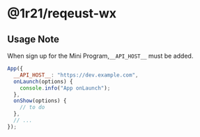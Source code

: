 # @1r21/reqeust-wx

## Usage Note

When sign up for the Mini Program,`__API_HOST__` must be added.

```js
App({
  __API_HOST__: "https://dev.example.com",
  onLaunch(options) {
    console.info("App onLaunch");
  },
  onShow(options) {
    // to do
  },
  // ...
});
```
